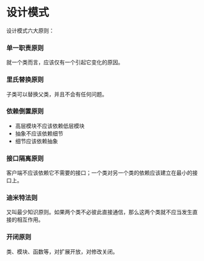 #  设计模式

设计模式六大原则：

### 单一职责原则

就一个类而言，应该仅有一个引起它变化的原因。

### 里氏替换原则

子类可以替换父类，并且不会有任何问题。

### 依赖倒置原则

- 高层模块不应该依赖低层模块
- 抽象不应该依赖细节
- 细节应该依赖抽象

### 接口隔离原则

客户端不应该依赖它不需要的接口；一个类对另一个类的依赖应该建立在最小的接口上。

### 迪米特法则

又叫最少知识原则。如果两个类不必彼此直接通信，那么这两个类就不应当发生直接的相互作用。

### 开闭原则

类、模块、函数等，对扩展开放，对修改关闭。
